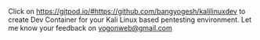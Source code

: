Click on https://gitpod.io/#https://github.com/bangyogesh/kalilinuxdev to create Dev Container for your Kali Linux based pentesting environment.
Let me know your feedback on yogonweb@gmail.com 

